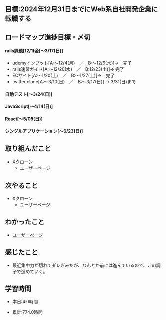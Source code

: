 ## 目標:2024年12月31日までにWeb系自社開発企業に転職する

## ロードマップ進捗目標・〆切
#### rails課題[12/1(金)～3/17(日)]
* udemyインプット[A:～12/4(月)　／　B:～12/6(水)]→　完了
* rails速習ガイド[A:～12/20(水)　／　B:12/23(土)]→  完了
* ECサイト[A:～1/20(土)　／　B:～1/27(土)]→　完了
* twitter clone[A:～3/10(日)　／　B:～3/17(日)] → 3/31(日)まで

#### 自動テスト[～3/24(日)]
#### JavaScript[～4/14(日)]
#### React[～5/05(日)]
#### シングルアプリケーション[～6/23(日)]


## 取り組んだこと
- Xクローン
  - ユーザーページ


## 次やること
- Xクローン
  - ユーザーページ
  
## わかったこと
* [ユーザーページ](https://cherry-beat-86e.notion.site/rails-1db9ebae76514723818924d3d0405272?pvs=4)



## 感じたこと
* 最近集中力が切れてダレぎみだが、なんとか前には進んでいるので、この調子で進めていく。

## 学習時間
- 本日:4.0時間

- 累計:774.0時間
